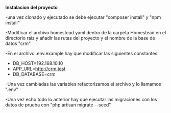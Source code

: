 **Instalacion del proyecto**

  -una vez clonado y ejecutado se debe ejecutar "composer install" y "npm install"
  
  -Modificar el archivo homestead.yaml dentro de la carpeta Homestead en el directorio raiz y añadir las rutas del proyecto y el nombre de la base de datos "crm"
  
  -En el archivo .env.example hay que modificar las siguientes constantes. 
   - DB_HOST=192.168.10.10
   - APP_URL=http://crm.test
   - DB_DATABASE=crm
   
  -Una vez cambiadas las variables refactorizamos el archivo y lo llamamos ".env"
  
  -Una vez echo todo lo anterior hay que ejecutar las migraciones con los datos de prueba con "php artisan migrate --seed"

